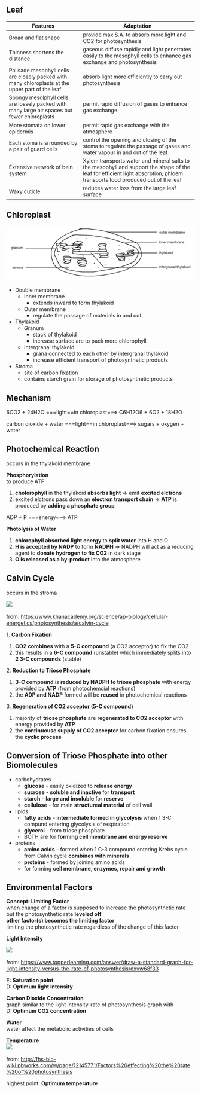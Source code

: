 ## Leaf  

Features | Adaptation
--- | ---
Broad and flat shape | provide max S.A. to absorb more light and CO2 for photosynthesis  
Thinness shortens the distance | gaseous diffuse rapidly and light penetrates easily to the mesophyll cells to enhance gas exchange and photosynthesis  
Palisade mesophyll cells are closely packed with many chloroplasts at the upper part of the leaf | absorb light more efficiently to carry out photosynthesis
Spongy mesolphyll cells are lossely packed with many large air spaces but fewer chloroplasts | permit rapid diffusion of gases to enhance gas exchange  
More stomata on lower epidermis | permit rapid gas exchange with the atmosphere
Each stoma is srrounded by a pair of guard cells | control the opening and closing of the stoma to regulate the passage of gases and water vapour in and out of the leaf
Extensive network of bein system | Xylem transports water and mineral salts to the mesophyll and support the shape of the leaf for efficient light absorption; phloem transports food produced out of the leaf
Waxy cuticle | reduces water loss from the large leaf surface

## Chloroplast

<img src="images/photosynthesis%20-%20chloroplast.png">

- Double membrane
	- Inner membrane
		- extends inward to form thylakoid
	- Outer membrane
		- regulate the passage of materials in and out
- Thylakoid
	- Granum
		- stack of thylakoid
		- increase surface are to pack more chlorophyll
	- Intergranal thylakoid
		- grana connected to each other by intergranal thylakoid
		- increase efficient transport of photosynthetic products
- Stroma
	- site of carbon fixation
	- contains starch grain for storage of photosynthetic products

## Mechanism

6CO2 + 24H2O 	===light==in chloroplast===>	C6H12O6 + 6O2 + 18H2O  
  
carbon dioxide + water 	===light==in chloroplast===>	sugars + oxygen + water  

## Photochemical Reaction  
occurs in the thylakoid membrane  

**Phosphorylation**  
to produce ATP

1. **cholorophyll** in the thylakoid **absorbs light** => emit **excited elctrons**
2. excited elctrons pass down an **electron transport chain** => **ATP** is produced by **adding a phosphate group**  

ADP + P ===energy===> ATP  

**Photolysis of Water**  

1. **chlorophyll absorbed light energy** to **split water** into H and O
2. **H is accepted by NADP** to form **NADPH** => NADPH will act as a reducing agent to **donate hydrogen to fix CO2** in dark stage
3. **O is released as a by-product** into the atmosphere

## Calvin Cycle  
occurs in the stroma  

<img src="https://cdn.kastatic.org/ka-perseus-images/4c9fbc7e4f158fd4bf3e1114e9a7ebe47d08f020.png" height="300">

from: https://www.khanacademy.org/science/ap-biology/cellular-energetics/photosynthesis/a/calvin-cycle

1\. **Carbon Fixation**  
1. **CO2** **combines** with a **5-C compound** (a CO2 acceptor) to fix the CO2
2. this results in a **6-C compound** (unstable) which immediately splits into **2 3-C compounds** (stable)

2\. **Reduction to Triose Phosphate**
1. **3-C compound** is **reduced by NADPH to triose phosphate** with energy provided by **ATP** (from photochemcial reactions)
2. the **ADP and NADP** formed will be **reused** in photochemical reactions

3\. **Regeneration of CO2 acceptor (5-C compound)**
1. majority of **triose phosphate** are **regenerated to CO2 acceptor** with energy provided by **ATP**
2. the **continuouse supply of CO2 acceptor** for carbon fixation ensures the **cyclic process**

## Conversion of Triose Phosphate into other Biomolecules

- carbohydrates
	- **glucose** - easily oxidized to **release energy**
	- **sucrose** - **soluble and inactive** for **transport**
	- **starch** - **large and insoluble** for **reserve**
	- **cellulose** - for main **structureal material** of cell wall
- lipids
	- **fatty acids** - **intermediate formed in glycolysis** when 1 3-C compund entering glycolysis of respiration
	- **glycerol** - from triose phosphate
	- BOTH are for **forming cell membrane and energy reserve**
- proteins
	- **amino acids** - formed when 1 C-3 compound entering Krebs cycle from Calvin cycle **combines with minerals**
	- **proteins** - formed by joining amino acids
	- for forming **cell membrane, enzymes, repair and growth**

## Environmental Factors

**Concept: Limiting Factor**  
when change of a factor is supposed to increase the photosynthetic rate  
but the photosynthetic rate **leveled off**  
**other factor(s) becomes the limiting factor**  
limiting the photosynthetic rate regardless of the change of this factor

**Light Intensity**

<img src="https://images.topperlearning.com/topper/question_uploads/CBSE_Bio11_FactorsAffectingPhotosyn_SAQ_CLA_files/20140724095547_image002.jpg" height="300">


from: https://www.topperlearning.com/answer/draw-a-standard-graph-for-light-intensity-versus-the-rate-of-photosynthesis/dxvw68f33

E: **Saturation point**  
D: **Optimum light intensity**  

**Carbon Dioxide Concentration**  
graph similar to the light intensity-rate of photosynthesis graph with  
D: **Optimum CO2 concentration**

**Water**  
water affect the metabolic activities of cells  

**Temperature**  
<img src="https://fhs-bio-wiki.pbworks.com/f/optimum%20temperature%20affecting%20photosynthesis.jpg" height="300">

from: http://fhs-bio-wiki.pbworks.com/w/page/12145771/Factors%20effecting%20the%20rate%20of%20photosynthesis

highest point: **Optimum temperature**
